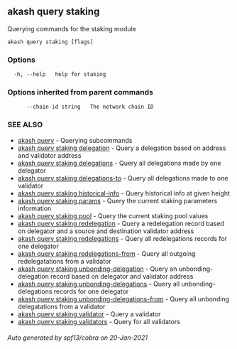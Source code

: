 ## akash query staking

Querying commands for the staking module

```
akash query staking [flags]
```

### Options

```
  -h, --help   help for staking
```

### Options inherited from parent commands

```
      --chain-id string   The network chain ID
```

### SEE ALSO

* [akash query](akash_query.md)	 - Querying subcommands
* [akash query staking delegation](akash_query_staking_delegation.md)	 - Query a delegation based on address and validator address
* [akash query staking delegations](akash_query_staking_delegations.md)	 - Query all delegations made by one delegator
* [akash query staking delegations-to](akash_query_staking_delegations-to.md)	 - Query all delegations made to one validator
* [akash query staking historical-info](akash_query_staking_historical-info.md)	 - Query historical info at given height
* [akash query staking params](akash_query_staking_params.md)	 - Query the current staking parameters information
* [akash query staking pool](akash_query_staking_pool.md)	 - Query the current staking pool values
* [akash query staking redelegation](akash_query_staking_redelegation.md)	 - Query a redelegation record based on delegator and a source and destination validator address
* [akash query staking redelegations](akash_query_staking_redelegations.md)	 - Query all redelegations records for one delegator
* [akash query staking redelegations-from](akash_query_staking_redelegations-from.md)	 - Query all outgoing redelegatations from a validator
* [akash query staking unbonding-delegation](akash_query_staking_unbonding-delegation.md)	 - Query an unbonding-delegation record based on delegator and validator address
* [akash query staking unbonding-delegations](akash_query_staking_unbonding-delegations.md)	 - Query all unbonding-delegations records for one delegator
* [akash query staking unbonding-delegations-from](akash_query_staking_unbonding-delegations-from.md)	 - Query all unbonding delegatations from a validator
* [akash query staking validator](akash_query_staking_validator.md)	 - Query a validator
* [akash query staking validators](akash_query_staking_validators.md)	 - Query for all validators

###### Auto generated by spf13/cobra on 20-Jan-2021
